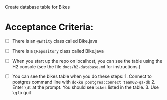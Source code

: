Create database table for Bikes


# Acceptance Criteria:

- [ ] There is an `@Entity` class called Bike.java
- [ ] There is a `@Repository` class called Bike.java
- [ ] When you start up the repo on localhost, you can see the table
      using the H2 console (see the file `docs/h2-database.md` for 
      instructions.)
- [ ] You can see the bikes table when you do these steps:
      1. Connect to postgres command line with 
         ```
         dokku postgres:connect team02-qa-db
         ```
      2. Enter `\dt` at the prompt. You should see
         `bikes` listed in the table.
      3. Use `\q` to quit


